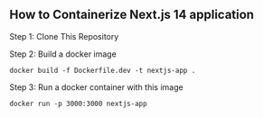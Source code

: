 ## How to Containerize Next.js 14 application

Step 1: Clone This Repository

Step 2: Build a docker image

`docker build -f Dockerfile.dev -t nextjs-app .`

Step 3: Run a docker container with this image

`docker run -p 3000:3000 nextjs-app`
